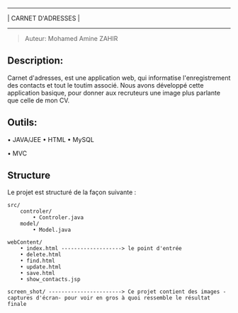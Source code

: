 ***********************
|  CARNET D'ADRESSES  |
***********************


>Auteur: Mohamed Amine ZAHIR


Description: 
------------
Carnet d'adresses, est une application web, qui informatise l'enregistrement des contacts et tout le toutim associé. Nous avons développé cette application basique, pour donner aux recruteurs une image plus parlante que celle de mon CV.


Outils:
-------
 • JAVA/JEE
 • HTML
 • MySQL

 • MVC


Structure 
---------
Le projet est structuré de la façon suivante :
	
	src/
		controler/
			• Controler.java          
		model/
			• Model.java              
    
    webContent/
    	• index.html -------------------> le point d'entrée
    	• delete.html
    	• find.html
    	• update.html
    	• save.html
    	• show_contacts.jsp

    screen_shot/ -----------------------> Ce projet contient des images -captures d'écran- pour voir en gros à quoi ressemble le résultat finale